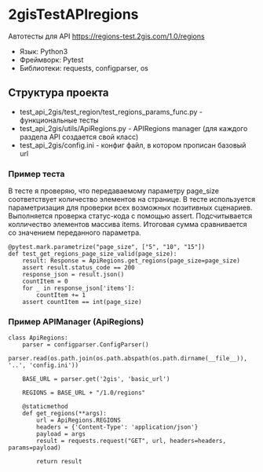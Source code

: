 # 2gisTestAPIregions

Автотесты для API https://regions-test.2gis.com/1.0/regions
* Язык: Python3 
* Фреймворк: Pytest 
* Библиотеки: requests, configparser, os 

## Структура проекта

* test_api_2gis/test_region/test_regions_params_func.py -  функциональные тесты
* test_api_2gis/utils/ApiRegions.py - APIRegions manager (для каждого раздела API создается свой класс)
* test_api_2gis/config.ini - конфиг файл, в котором прописан базовый url

### Пример теста

В тесте я проверяю, что передаваемому параметру page_size соответствует количество элементов на странице. В тесте используется параметризация для проверки всех возможных позитивных сценариев. Выполняется проверка статус-кода с помощью assert. Подсчитывается колличество элементов массива items. Итоговая сумма сравнивается со значением переданного параметра.

```
@pytest.mark.parametrize("page_size", ["5", "10", "15"])
def test_get_regions_page_size_valid(page_size):
    result: Response = ApiRegions.get_regions(page_size=page_size)
    assert result.status_code == 200
    response_json = result.json()
    countItem = 0
    for _ in response_json['items']:
        countItem += 1
    assert countItem == int(page_size)
```

### Пример APIManager (ApiRegions)

```
class ApiRegions:
    parser = configparser.ConfigParser()
    parser.read(os.path.join(os.path.abspath(os.path.dirname(__file__)), '..', 'config.ini'))

    BASE_URL = parser.get('2gis', 'basic_url')

    REGIONS = BASE_URL + "/1.0/regions"

    @staticmethod
    def get_regions(**args):
        url = ApiRegions.REGIONS
        headers = {'Content-Type': 'application/json'}
        payload = args
        result = requests.request("GET", url, headers=headers, params=payload)

        return result

```
